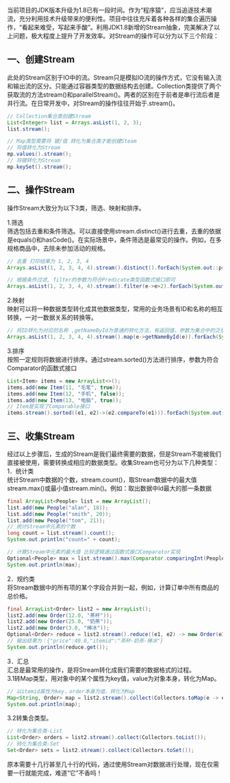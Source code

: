 当前项目的JDK版本升级为1.8已有一段时间。作为“程序猿”，应当追逐技术潮流，充分利用技术升级带来的便利性。项目中往往充斥着各种各样的集合遍历操作，“看起来难受，写起来手酸”。利用JDK1.8新增的Stream抽象，完美解决了以上问题，极大程度上提升了开发效率。对Stream的操作可以分为以下三个阶段：
## 一、创建Stream
此处的Stream区别于IO中的流。Stream只是模拟IO流的操作方式，它没有输入流和输出流的区分。只能通过容器类型的数据结构去创建。Collection类提供了两个获取流的方法stream()和parallelStream()。两者的区别在于前者是串行流后者是并行流。在日常开发中，对Stream的操作往往开始于.stream()。
```java
// Collection集合类创建Stream
List<Integer> list = Arrays.asList(1, 2, 3);
list.stream();

// Map类型需要将 键/值 转化为集合类才能创建Steam
// 将值转化为Stream
mp.values().stream();
// 将键转化为Stream
mp.keySet().stream();
```
## 二、操作Stream
操作Stream大致分为以下3类，筛选、映射和排序。

1.筛选<br />筛选包括去重和条件筛选。可以直接使用stream.distinct()进行去重，去重的依据是equals()和hasCode()。在实际场景中，条件筛选是最常见的操作。例如，在多规格商品中，去除未参加活动的规格。
```java
// 去重 打印结果为 1, 2, 3, 4
Arrays.asList(1, 2, 3, 4, 4).stream().distinct().forEach(System.out::println);

// 根据条件过滤, filter的参数为符合Predicate类型函数式接口即可
Arrays.asList(1, 2, 3, 4, 4).stream().filter(e->e>2).forEach(System.out::println);
```
2.映射<br />映射可以将一种数据类型转化成其他数据类型，常用的业务场景有ID和名称的相互转换，一对一数据关系的转换等。
```java
// 将ID转化为对应的名称 ,getNameById为普通的转化方法，有返回值，参数为集合中的泛型类即可
Arrays.asList(1, 2, 3, 4, 4).stream().map(e->getNameById(e)).forEach(System.out::println);
```
3.排序<br />按照一定规则将数据进行排序。通过stream.sorted()方法进行排序，参数为符合Comparator的函数式接口
```java
List<Item> items = new ArrayList<>();
items.add(new Item(11, "毛笔", true));
items.add(new Item(12, "手机", false));
items.add(new Item(13, "电脑", true));
// Item是实现了Comparable接口
items.stream().sorted((e1, e2)->(e2.compareTo(e1))).forEach(System.out::println);
```

## 三、收集Stream
经过以上步骤后，生成的Stream是我们最终需要的数据，但是Stream不能被我们直接被使用，需要转换成相应的数据类型。收集Stream也可分为以下几种类型：<br />1．统计类<br />统计Stream中数据的个数，stream.count()，取Stream数据中的最大值stream.max()或最小值stream.min()。例如：取出数据中Id最大的那一条数据
```java
final ArrayList<People> list = new ArrayList();
list.add(new People("alan", 18));
list.add(new People("smith", 20));
list.add(new People("tom", 21));
// 统计Stream中元素的个数
long count = list.stream().count();
System.out.println("count=" + count);

// 计算Stream中元素的最大值 比较逻辑通过函数式接口Comparator实现
Optional<People> max = list.stream().max(Comparator.comparingInt(People::getAge));
System.out.println(max);
```
2．规约类<br />将Stream数据中的所有项的某个字段合并到一起，例如，计算订单中所有商品的总价格。
```java
final ArrayList<Order> list2 = new ArrayList();
list2.add(new Order(12.0, "茶杯"));
list2.add(new Order(25.0, "奶茶"));
list2.add(new Order(3.0, "棒冰"));
Optional<Order> reduce = list2.stream().reduce((e1, e2) -> new Order(e1.getPrice() + e2.getPrice(), e1.getItemid() + "-" + e2.getItemid()));
// 输出结果为：{"price":40.0,"itemid":"茶杯-奶茶-棒冰"}
System.out.println(reduce.get());
```

3．汇总<br />汇总是最常用的操作，是将Stream转化成我们需要的数据格式的过程。<br />3.1转Map类型，用对象中的某个属性为key值，value为对象本身，转化为Map。
```java
// 以itemid属性为key，order本身为值，转化为Map
Map<String, Order> map = list2.stream().collect(Collectors.toMap(e -> e.getItemid(), e -> e));
System.out.println(map);
```
3.2转集合类型。
```java
// 转化为集合类-List
List<Order> orders = list2.stream().collect(Collectors.toList());
// 转化为集合类-Set
Set<Order> sets = list2.stream().collect(Collectors.toSet());
```

原本需要十几行甚至几十行的代码，通过使用Stream对数据进行处理，现在仅需要一行就能完成，难道“它”不香吗！
